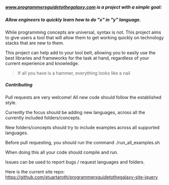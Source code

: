 ##### www.programmersguidetothegalaxy.com is a project with a simple goal:
##### Allow engineers to quickly learn how to do "x" in "y" language.

While programming concepts are universal, syntax is not. This project aims to give users a tool that will allow them to get working quickly on technology stacks that are new to them.

This project can help add to your tool belt, allowing you to easily use the best libraries and frameworks for the task at hand, regardless of your current experience and knowledge.

> If all you have is a hammer, everything looks like a nail

##### Contributing

Pull requests are very welcome! All new code should follow the established style.

Currently the focus should be adding new languages, across all the currently included folders/concepts.

New folders/concepts should try to include examples across all supported languages.

Before pull requesting, you should run the command ./run_all_examples.sh

When doing this all your code should compile and run.

Issues can be used to report bugs / request languages and folders.

Here is the current site repo:
https://github.com/stuartaroth/programmersguidetothegalaxy-site-jquery
